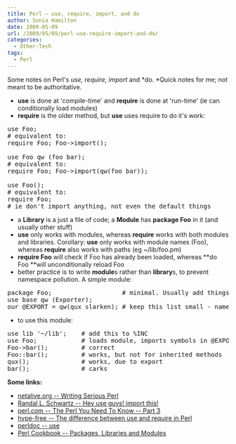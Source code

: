 ```yaml
---
title: Perl – use, require, import, and do
author: Sonia Hamilton
date: 2009-05-09
url: /2009/05/09/perl-use-require-import-and-do/
categories:
  - Other-Tech
tags:
  - Perl
---
```

Some notes on Perl's *use, require, import* and *do. *Quick notes for me; not meant to be authoritative.

<!--more-->

  * **use** is done at 'compile-time' and **require** is done at 'run-time' (ie can conditionally load modules)
  * **require** is the older method, but **use** uses require to do it's work:

<pre class="brush: perl; title: ; notranslate" title="">use Foo;
# equivalent to:
require Foo; Foo-&gt;import();

use Foo qw (foo bar);
# equivalent to:
require Foo; Foo-&gt;import(qw(foo bar));

use Foo();
# equivalent to:
require Foo;
# ie don't import anything, not even the default things
</pre>

  * a **Library** is a just a file of code; a **Module** has **package Foo** in it (and usually other stuff)
  * **use** only works with modules, whereas **require** works with both modules and libraries. Corollary: **use** only works with module names (Foo), whereas **require** also works with paths (eg ~/lib/foo.pm)
  * **require Foo** will check if Foo has already been loaded, whereas **do Foo **will unconditionally reload Foo
  * better practice is to write **module**s rather than **library**s, to prevent namespace pollution. A simple module:

<pre class="brush: perl; title: ; notranslate" title="">package Foo;                   # minimal. Usually add things like:
use base qw (Exporter);
our @EXPORT = qw(qux slarken); # keep this list small - namespace pollution
</pre>

  * to use this module:

<pre class="brush: perl; title: ; notranslate" title="">use lib '~/lib';    # add this to %INC
use Foo;            # loads module, imports symbols in @EXPORT
Foo-&gt;bar();         # correct
Foo::bar();         # works, but not for inherited methods
qux();              # works, due to export
bar();              # carks
</pre>

**Some links:**

  * [netalive.org -- Writing Serious Perl][1]
  * [Randal L. Schwartz -- Hey use guys! import this!][2]
  * [perl.com -- The Perl You Need To Know -- Part 3][3]
  * [hype-free -- The difference between use and require in Perl][4]
  * [perldoc -- use][5]
  * [Perl Cookbook -- Packages, Libraries and Modules][6]

 [1]: http://www.netalive.org/tinkering/serious-perl/
 [2]: http://www.stonehenge.com/merlyn/PerlJournal/col13.html
 [3]: http://www.perl.com/pub/a/2002/05/14/mod_perl.html?page=3
 [4]: http://hype-free.blogspot.com/2008/05/difference-between-use-and-require-in.html
 [5]: http://perldoc.perl.org/functions/use.html
 [6]: http://docstore.mik.ua/orelly/perl/cookbook/ch12_01.htm
